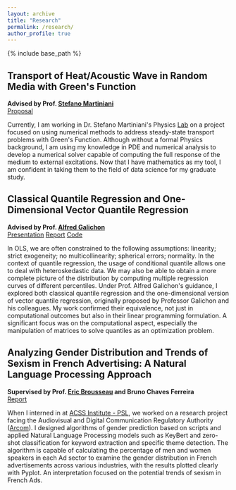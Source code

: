 ```yaml
---
layout: archive
title: "Research"
permalink: /research/
author_profile: true
---
```


{% include base_path %}

## Transport of Heat/Acoustic Wave in Random Media with Green's Function 
**Advised by Prof. [Stefano Martiniani](https://as.nyu.edu/faculty/stefano-martiniani.html)**  
[Proposal](https://erichu12138.github.io/files/DURF_Proposal.pdf)

Currently, I am working in Dr. Stefano Martiniani's Physics [Lab](https://martinianilab.org/index.html) on a project focused on using numerical methods to address steady-state transport problems with Green's Function. Although without a formal Physics background, I am using my knowledge in PDE and numerical analysis to develop a numerical solver capable of computing the full response of the medium to external excitations. Now that I have mathematics as my tool, I am confident in taking them to the field of data science for my graduate study. 

## Classical Quantile Regression and One-Dimensional Vector Quantile Regression 
**Advised by Prof. [Alfred Galichon](https://alfredgalichon.com/)**  
[Presentation](https://erichu12138.github.io/files/SURE_slides.pdf) [Report](https://erichu12138.github.io/files/SURE_report.pdf) [Code](https://github.com/erichu12138/erichu12138.github.io/blob/master/files/1D_VQR.ipynb)  

In OLS, we are often constrained to the following assumptions: linearity; strict exogeneity; no multicollinearity; spherical errors; normality. In the context of quantile regression, the usage of conditional quantile allows one to deal with heteroskedastic data. We may also be able to obtain a more complete picture of the distribution by computing multiple regression curves of different percentiles. Under Prof. Alfred Galichon's guidance, I explored both classical quantile regression and the one-dimensional version of vector quantile regression, originally proposed by Professor Galichon and his colleagues. My work confirmed their equivalence, not just in computational outcomes but also in their linear programming formulation. A significant focus was on the computational aspect, especially the manipulation of matrices to solve quantiles as an optimization problem.

## Analyzing Gender Distribution and Trends of Sexism in French Advertising: A Natural Language Processing Approach
**Supervised by Prof. [Eric Brousseau](https://brousseau.info/) and Bruno Chaves Ferreira**  
[Report](https://erichu12138.github.io/files/Research_Report_ACSS.pdf)

When I interned in at [ACSS Institute - PSL](https://acss-dig.psl.eu/fr), we worked on a research project facing the Audiovisual and Digital Communication Regulatory Authority ([Arcom](https://www.arcom.fr/)). I designed algorithms of gender prediction based on scripts and applied Natural Language Processing models such as KeyBert and zero-shot classification for keyword extraction and specific theme detection. The algorithm is capable of calculating the percentage of men and women speakers in each Ad sector to examine the gender distribution in French advertisements across various industries, with the results plotted clearly with Pyplot. An interpretation focused on the potential trends of sexism in French Ads.  
 
